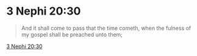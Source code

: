 # 3 Nephi 20:30

> And it shall come to pass that the time cometh, when the fulness of my gospel shall be preached unto them;

[3 Nephi 20:30](https://www.churchofjesuschrist.org/study/scriptures/bofm/3-ne/20?lang=eng&id=p30#p30)


